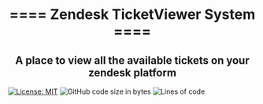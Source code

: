 <h1 align="center">==== Zendesk TicketViewer System ====</h1>
  
<h2 align="center"> A place to view all the available tickets on your zendesk platform </h1>

[![License: MIT](https://img.shields.io/badge/License-MIT-yellow.svg)](https://opensource.org/licenses/MIT)
![GitHub code size in bytes](https://img.shields.io/github/languages/code-size/salvisumedh2396/ticketviewer)
![Lines of code](https://img.shields.io/tokei/lines/github/salvisumedh2396/ticketviewer)
